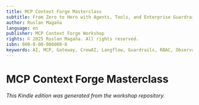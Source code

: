 ```yaml
---
title: MCP Context Forge Masterclass
subtitle: From Zero to Hero with Agents, Tools, and Enterprise Guardrails
author: Ruslan Magaña
language: en
publisher: MCP Context Forge Workshop
rights: © 2025 Ruslan Magaña. All rights reserved.
isbn: 000-0-00-000000-0
keywords: AI, MCP, Gateway, CrewAI, Langflow, Guardrails, RBAC, Observability
---
```


# MCP Context Forge Masterclass

*This Kindle edition was generated from the workshop repository.*
